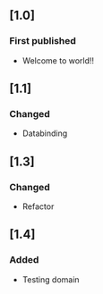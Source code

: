 ## [1.0]
### First published
- Welcome to world!!

## [1.1]
### Changed
- Databinding

## [1.3]
### Changed
- Refactor

## [1.4]
### Added
- Testing domain